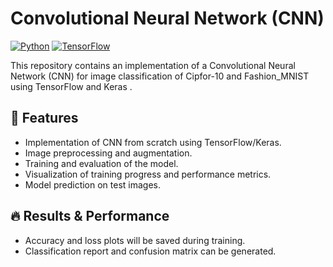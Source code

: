 # Convolutional Neural Network (CNN)

[![Python](https://img.shields.io/badge/Python-3.x-blue.svg)](https://www.python.org/)
[![TensorFlow](https://img.shields.io/badge/TensorFlow-2.x-orange.svg)](https://www.tensorflow.org/)

This repository contains an implementation of a Convolutional Neural Network (CNN) for image classification of Cipfor-10 and Fashion_MNIST using TensorFlow and Keras .

## 📌 Features
- Implementation of CNN from scratch using TensorFlow/Keras.
- Image preprocessing and augmentation.
- Training and evaluation of the model.
- Visualization of training progress and performance metrics.
- Model prediction on test images.

## 🔥 Results & Performance
- Accuracy and loss plots will be saved during training.
- Classification report and confusion matrix can be generated.
